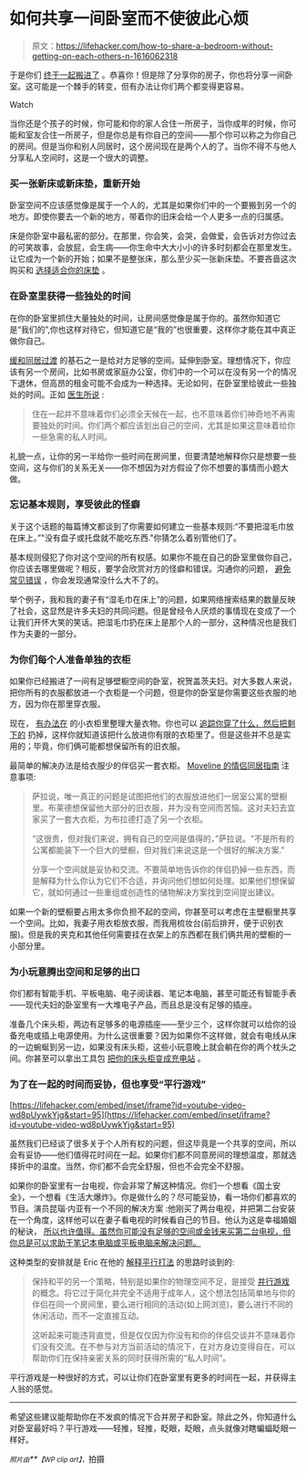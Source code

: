 # 如何共享一间卧室而不使彼此心烦

> 原文：<https://lifehacker.com/how-to-share-a-bedroom-without-getting-on-each-others-n-1616062318>

于是你们 [终于一起搬进了](https://lifehacker.com/how-can-i-ease-the-transition-when-my-significant-other-511391705) 。恭喜你！但是除了分享你的房子，你也将分享一间卧室。这可能是一个棘手的转变，但有办法让你们两个都变得更容易。

Watch

当你还是个孩子的时候，你可能和你的家人合住一所房子，当你成年的时候，你可能和室友合住一所房子，但是你总是有你自己的空间——那个你可以称之为你自己的房间。但是当你和别人同居时，这个房间现在是两个人的了。当你不得不与他人分享私人空间时，这是一个很大的调整。

### 买一张新床或新床垫，重新开始

卧室空间不应该感觉像是属于一个人的，尤其是如果你们中的一个要搬到另一个的地方。即使你要去一个新的地方，带着你的旧床会给一个人更多一点的归属感。

床是你卧室中最私密的部分。在那里，你会笑，会哭，会做爱，会告诉对方你过去的可笑故事，会放屁，会生病——你生命中大大小小的许多时刻都会在那里发生。让它成为一个新的开始；如果不是整张床，那么至少买一张新床垫。不要吝啬这次购买和 [选择适合你的床垫](https://lifehacker.com/how-to-choose-the-right-mattress-5862152) 。

### 在卧室里获得一些独处的时间

在你的卧室里抓住大量独处的时间，让房间感觉像是属于你的。虽然你知道它是“我们的”,你也这样对待它，但知道它是“我的”也很重要，这样你才能在其中真正做你自己。

[缓和同居过渡](https://lifehacker.com/how-can-i-ease-the-transition-when-my-significant-other-511391705) 的基石之一是给对方足够的空间。延伸到卧室。理想情况下，你应该有另一个房间，比如书房或家庭办公室，你们中的一个可以在没有另一个的情况下退休，但高昂的租金可能不会成为一种选择。无论如何，在卧室里给彼此一些独处的时间。正如 [医生所说](http://www.doctornerdlove.com/2012/04/shacking-up-move-in-together/all/1/) :

> 住在一起并不意味着你们必须全天候在一起，也不意味着你们神奇地不再需要独处的时间。你们两个都应该划出自己的空间，尤其是如果这意味着给你一些急需的私人时间。

礼貌一点，让你的另一半给你一些时间在房间里，但要清楚地解释你只是想要一些空间，这与你们的关系无关——你不想因为对方假设了你不想要的事情而小题大做。

### 忘记基本规则，享受彼此的怪癖

关于这个话题的每篇博文都谈到了你需要如何建立一些基本规则:“不要把湿毛巾放在床上。”"没有盘子或托盘就不能吃东西."你猜怎么着别管他们了。

基本规则侵犯了你对这个空间的所有权感。如果你不能在自己的卧室里做你自己，你应该去哪里做呢？相反，要学会欣赏对方的怪癖和错误。沟通你的问题， [避免常见错误](https://lifehacker.com/five-communication-mistakes-almost-every-couple-makes-1535461741) ，你会发现通常没什么大不了的。

举个例子，我和我的妻子有“湿毛巾在床上”的问题，如果网络搜索结果的数量反映了社会，这显然是许多夫妇的共同问题。但是曾经令人厌烦的事情现在变成了一个让我们开怀大笑的笑话。把湿毛巾扔在床上是那个人的一部分，这种情况也是我们作为夫妻的一部分。

### 为你们每个人准备单独的衣柜

如果你已经搬进了一间有足够壁橱空间的卧室，祝贺盖茨夫妇。对大多数人来说，把你所有的衣服都放进一个衣柜是一个问题，但是你的卧室是你需要这些衣服的地方，因为你在那里穿衣服。

现在， [有办法在](https://lifehacker.com/how-to-organize-a-lot-of-clothing-in-very-little-closet-1516664381) 的小衣柜里整理大量衣物。你也可以 [追踪你穿了什么，然后把剩下的](http://lifehacker.com/purge-your-wardrobe-by-tracking-what-gets-worn-5535144) 扔掉，这样你就知道该把什么放进你有限的衣柜里了。但是这些并不总是实用的；毕竟，你们俩可能都想保留所有的旧衣服。

最简单的解决办法是给衣服少的伴侣买一套衣柜。 [Moveline 的情侣同居指南](https://www.moveline.com/couples) 注意事项:

> 萨拉说，唯一真正的问题是试图把他们的衣服放进他们一居室公寓的壁橱里。布莱德想保留他大部分的旧衣服，并为没有空间而苦恼。这对夫妇去宜家买了一套大衣柜，为布拉德打造了另一个衣柜。
> 
> “这很贵，但对我们来说，拥有自己的空间是值得的，”萨拉说。"不是所有的公寓都能装下一个巨大的壁橱，但对我们来说这是一个很好的解决方案."
> 
> 分享一个空间就是妥协和交流。不要简单地告诉你的伴侣扔掉一些东西，而是解释为什么你认为它们不合适，并询问他们想如何处理。如果他们想保留它，就如何通过一些重组或创造性的储物解决方案找到空间提出建议。

如果一个新的壁橱要占用太多你负担不起的空间，你甚至可以考虑在主壁橱里共享一个空间。比如，我妻子用衣柜放衣服，而我用梳妆台(前后排开，便于识别衣服)。但是我的夹克和其他任何需要挂在衣架上的东西都在我们俩共用的壁橱的一小部分里。

### 为小玩意腾出空间和足够的出口

你们都有智能手机、平板电脑、电子阅读器、笔记本电脑，甚至可能还有智能手表——现代夫妇的卧室里有一大堆电子产品，而且总是没有足够的插座。

准备几个床头柜，两边有足够多的电源插座——至少三个，这样你就可以给你的设备充电或插上电源使用。为什么这很重要？因为如果你不这样做，就会有电线从床的一边蜿蜒到另一边，如果没有床头柜，这些小玩意晚上就会躺在你的两个枕头之间。你甚至可以拿出工具包 [把你的床头柜变成充电站](https://lifehacker.com/turn-your-nightstand-into-a-charging-station-the-right-654921577) 。

### 为了在一起的时间而妥协，但也享受“平行游戏”

 [https://lifehacker.com/embed/inset/iframe?id=youtube-video-wd8pUywkYjg&start=95](https://lifehacker.com/embed/inset/iframe?id=youtube-video-wd8pUywkYjg&start=95) 

虽然我们已经谈了很多关于个人所有权的问题，但这毕竟是一个共享的空间，所以会有妥协——他们值得花时间在一起。如果你们都不同意房间的理想温度，那就选择折中的温度。当然，你们都不会完全舒服，但也不会完全不舒服。

如果你的卧室里有一台电视，你会非常了解这种情况。你们一个想看《国土安全》，一个想看《生活大爆炸》。你是做什么的？尽可能妥协，看一场你们都喜欢的节目。演员昆瑙·内亚有一个不同的解决方案 :他刚买了两台电视，并把第二台安装在一个角度，这样他可以在妻子看电视的时候看自己的节目。他认为这是幸福婚姻的秘诀， [所以也许值得。虽然你可能没有足够的空间或金钱来买第二台电视，但你总是可以求助于笔记本电脑或平板电脑来解决问题。](https://lifehacker.com/when-money-can-buy-happiness-use-it-5859755)

这种类型的安排就是 Eric 在他的 [解释平行打法](https://lifehacker.com/how-can-i-ease-the-transition-when-my-significant-other-511391705) 的思路时谈到的:

> 保持和平的另一个策略，特别是如果你的物理空间不足，是接受 [并行游戏](http://en.wikipedia.org/wiki/Parallel_play) 的概念。将它过于简化并完全不适用于成年人，这个想法包括简单地与你的伴侣在同一个房间里，要么进行相同的活动(如上网浏览)，要么进行不同的休闲活动，而不一定直接互动。
> 
> 这听起来可能违背直觉，但是仅仅因为你没有和你的伴侣交谈并不意味着你们没有交流。在不参与对方当前活动的情况下，在对方身边变得自在，可以帮助你们在保持亲密关系的同时获得所需的“私人时间”。

平行游戏是一种很好的方式，可以让你们在卧室里有更多的时间在一起，并获得主人翁的感觉。

* * *

希望这些建议能帮助你在不发疯的情况下合并房子和卧室。除此之外，你知道什么对卧室最好吗？平行游戏——轻推，轻推，眨眼，眨眼，点头就像对瞎蝙蝠眨眼一样好。

*<small>照片由</small>**<small>【WP clip art】</small>*<small>，</small>拍摄